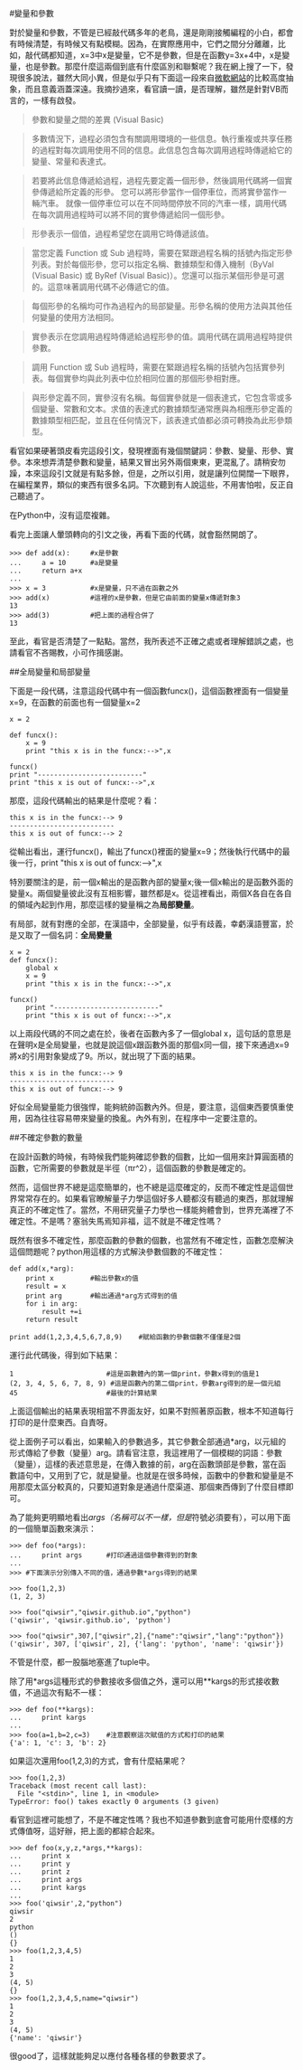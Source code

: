 #變量和參數

對於變量和參數，不管是已經敲代碼多年的老鳥，還是剛剛接觸編程的小白，都會有時候清楚，有時候又有點模糊。因為，在實際應用中，它們之間分分離離，比如，敲代碼都知道，x=3中x是變量，它不是參數，但是在函數y=3x+4中，x是變量，也是參數。那麼什麼這兩個到底有什麼區別和聯繫呢？我在網上搜了一下，發現很多說法，雖然大同小異，但是似乎只有下面這一段來自[微軟網站](http://msdn.microsoft.com/zh-cn/library/9kewt1b3.aspx)的比較高度抽象，而且意義涵蓋深遠。我摘抄過來，看官讀一讀，是否理解，雖然是針對VB而言的，一樣有啟發。

>參數和變量之間的差異 (Visual Basic)

>多數情況下，過程必須包含有關調用環境的一些信息。執行重複或共享任務的過程對每次調用使用不同的信息。此信息包含每次調用過程時傳遞給它的變量、常量和表達式。

>若要將此信息傳遞給過程，過程先要定義一個形參，然後調用代碼將一個實參傳遞給所定義的形參。 您可以將形參當作一個停車位，而將實參當作一輛汽車。 就像一個停車位可以在不同時間停放不同的汽車一樣，調用代碼在每次調用過程時可以將不同的實參傳遞給同一個形參。

>形參表示一個值，過程希望您在調用它時傳遞該值。

>當您定義 Function 或 Sub 過程時，需要在緊跟過程名稱的括號內指定形參列表。對於每個形參，您可以指定名稱、數據類型和傳入機制（ByVal (Visual Basic) 或 ByRef (Visual Basic)）。您還可以指示某個形參是可選的。這意味著調用代碼不必傳遞它的值。

>每個形參的名稱均可作為過程內的局部變量。形參名稱的使用方法與其他任何變量的使用方法相同。

>實參表示在您調用過程時傳遞給過程形參的值。調用代碼在調用過程時提供參數。

>調用 Function 或 Sub 過程時，需要在緊跟過程名稱的括號內包括實參列表。每個實參均與此列表中位於相同位置的那個形參相對應。

>與形參定義不同，實參沒有名稱。每個實參就是一個表達式，它包含零或多個變量、常數和文本。求值的表達式的數據類型通常應與為相應形參定義的數據類型相匹配，並且在任何情況下，該表達式值都必須可轉換為此形參類型。

看官如果硬著頭皮看完這段引文，發現裡面有幾個關鍵詞：參數、變量、形參、實參。本來想弄清楚參數和變量，結果又冒出另外兩個東東，更混亂了。請稍安勿躁，本來這段引文就是有點多餘，但是，之所以引用，就是讓列位開闊一下眼界，在編程業界，類似的東西有很多名詞。下次聽到有人說這些，不用害怕啦，反正自己聽過了。

在Python中，沒有這麼複雜。

看完上面讓人暈頭轉向的引文之後，再看下面的代碼，就會豁然開朗了。

    >>> def add(x):     #x是參數
    ...     a = 10      #a是變量
    ...     return a+x
    ...
    >>> x = 3           #x是變量，只不過在函數之外
    >>> add(x)          #這裡的x是參數，但是它由前面的變量x傳遞對象3
    13
    >>> add(3)          #把上面的過程合併了
    13

至此，看官是否清楚了一點點。當然，我所表述不正確之處或者理解錯誤之處，也請看官不吝賜教，小可作揖感謝。

##全局變量和局部變量

下面是一段代碼，注意這段代碼中有一個函數funcx()，這個函數裡面有一個變量x=9，在函數的前面也有一個變量x=2

    x = 2

    def funcx():
        x = 9
        print "this x is in the funcx:-->",x

    funcx()
    print "--------------------------"
    print "this x is out of funcx:-->",x

那麼，這段代碼輸出的結果是什麼呢？看：

    this x is in the funcx:--> 9
    --------------------------
    this x is out of funcx:--> 2

從輸出看出，運行funcx()，輸出了funcx()裡面的變量x=9；然後執行代碼中的最後一行，print "this x is out of funcx:-->",x

特別要關注的是，前一個x輸出的是函數內部的變量x;後一個x輸出的是函數外面的變量x。兩個變量彼此沒有互相影響，雖然都是x。從這裡看出，兩個X各自在各自的領域內起到作用，那麼這樣的變量稱之為**局部變量**。

有局部，就有對應的全部，在漢語中，全部變量，似乎有歧義，幸虧漢語豐富，於是又取了一個名詞：**全局變量**

    x = 2
    def funcx():
        global x
        x = 9
        print "this x is in the funcx:-->",x

    funcx()
        print "--------------------------"
        print "this x is out of funcx:-->",x

以上兩段代碼的不同之處在於，後者在函數內多了一個global x，這句話的意思是在聲明x是全局變量，也就是說這個x跟函數外面的那個x同一個，接下來通過x=9將x的引用對象變成了9。所以，就出現了下面的結果。

    this x is in the funcx:--> 9
    --------------------------
    this x is out of funcx:--> 9

好似全局變量能力很強悍，能夠統帥函數內外。但是，要注意，這個東西要慎重使用，因為往往容易帶來變量的換亂。內外有別，在程序中一定要注意的。

##不確定參數的數量

在設計函數的時候，有時候我們能夠確認參數的個數，比如一個用來計算圓面積的函數，它所需要的參數就是半徑（πr^2），這個函數的參數是確定的。

然而，這個世界不總是這麼簡單的，也不總是這麼確定的，反而不確定性是這個世界常常存在的。如果看官瞭解量子力學這個好多人聽都沒有聽過的東西，那就理解真正的不確定性了。當然，不用研究量子力學也一樣能夠體會到，世界充滿裡了不確定性。不是嗎？塞翁失馬焉知非福，這不就是不確定性嗎？

既然有很多不確定性，那麼函數的參數的個數，也當然有不確定性，函數怎麼解決這個問題呢？python用這樣的方式解決參數個數的不確定性：

	def add(x,*arg):
	    print x         #輸出參數x的值
	    result = x
	    print arg       #輸出通過*arg方式得到的值
	    for i in arg:
	        result +=i
	    return result

	print add(1,2,3,4,5,6,7,8,9)    #賦給函數的參數個數不僅僅是2個

運行此代碼後，得到如下結果：

    1                       #這是函數體內的第一個print，參數x得到的值是1
    (2, 3, 4, 5, 6, 7, 8, 9) #這是函數內的第二個print，參數arg得到的是一個元組
    45                      #最後的計算結果

上面這個輸出的結果表現相當不界面友好，如果不對照著原函數，根本不知道每行打印的是什麼東西。自責呀。

從上面例子可以看出，如果輸入的參數過多，其它參數全部通過*arg，以元組的形式傳給了參數（變量）arg。請看官注意，我這裡用了一個模糊的詞語：參數（變量），這樣的表述意思是，在傳入數據的前，arg在函數頭部是參數，當在函數語句中，又用到了它，就是變量。也就是在很多時候，函數中的參數和變量是不用那麼太區分較真的，只要知道對象是通過什麼渠道、那個東西傳到了什麼目標即可。

為了能夠更明顯地看出*args（名稱可以不一樣，但是*符號必須要有），可以用下面的一個簡單函數來演示：

    >>> def foo(*args):
    ...     print args      #打印通過這個參數得到的對象
    ...
    >>> #下面演示分別傳入不同的值，通過參數*args得到的結果

    >>> foo(1,2,3)
    (1, 2, 3)

    >>> foo("qiwsir","qiwsir.github.io","python")
    ('qiwsir', 'qiwsir.github.io', 'python')

    >>> foo("qiwsir",307,["qiwsir",2],{"name":"qiwsir","lang":"python"})
    ('qiwsir', 307, ['qiwsir', 2], {'lang': 'python', 'name': 'qiwsir'})

不管是什麼，都一股腦地塞進了tuple中。

除了用*args這種形式的參數接收多個值之外，還可以用**kargs的形式接收數值，不過這次有點不一樣：

    >>> def foo(**kargs):
    ...     print kargs
    ...
    >>> foo(a=1,b=2,c=3)    #注意觀察這次賦值的方式和打印的結果
    {'a': 1, 'c': 3, 'b': 2}

如果這次還用foo(1,2,3)的方式，會有什麼結果呢？

    >>> foo(1,2,3)
    Traceback (most recent call last):
      File "<stdin>", line 1, in <module>
    TypeError: foo() takes exactly 0 arguments (3 given)

看官到這裡可能想了，不是不確定性嗎？我也不知道參數到底會可能用什麼樣的方式傳值呀，這好辦，把上面的都綜合起來。

    >>> def foo(x,y,z,*args,**kargs):
    ...     print x
    ...     print y
    ...     print z
    ...     print args
    ...     print kargs
    ...
    >>> foo('qiwsir',2,"python")
    qiwsir
    2
    python
    ()
    {}
    >>> foo(1,2,3,4,5)
    1
    2
    3
    (4, 5)
    {}
    >>> foo(1,2,3,4,5,name="qiwsir")
    1
    2
    3
    (4, 5)
    {'name': 'qiwsir'}

很good了，這樣就能夠足以應付各種各樣的參數要求了。
